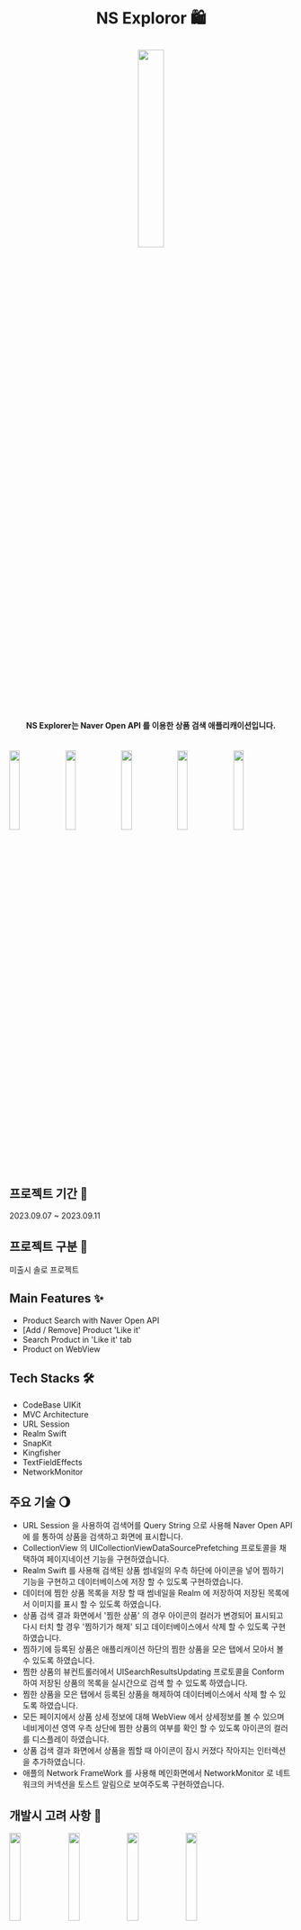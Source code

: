 # <p align="center">NS Exploror 🛍</p>
<p align="center">

<img width="30%" src="https://github.com/UNICUS-FORTIS/NaverShoppingExplorer/assets/110699030/8280d8b5-db00-4b62-aabf-b1ba553b0a0d"/>

#### <p align="center">NS Explorer는 Naver Open API 를 이용한 상품 검색 애플리캐이션입니다.<br></br></p>

<p>
<img width="19%" src="https://github.com/UNICUS-FORTIS/NaverShoppingExplorer/assets/110699030/75573c84-7e46-4df0-a1d4-a3425a87b8a0"/>

<img width="19%" src="https://github.com/UNICUS-FORTIS/NaverShoppingExplorer/assets/110699030/b14144a1-231b-42d9-9a77-fb1d4385e4fa"/>

<img width="19%" src="https://github.com/UNICUS-FORTIS/NaverShoppingExplorer/assets/110699030/b8db8a3e-9b81-4f04-8931-0608b29d8e43"/>

<img width="19%" src="https://github.com/UNICUS-FORTIS/NaverShoppingExplorer/assets/110699030/49d0001c-f880-4f28-9db7-243d4fc507ec"/>

<img width="19%" src="https://github.com/UNICUS-FORTIS/NaverShoppingExplorer/assets/110699030/083e49da-4fa1-46cb-a26e-acf4aee0847d"/>
</p>

## 프로젝트 기간 🎀 
2023.09.07 ~ 2023.09.11

## 프로젝트 구분 🎀
미출시 솔로 프로젝트
 
## Main Features ✨
- Product Search with Naver Open API
- [Add / Remove] Product 'Like it'
- Search Product in 'Like it' tab
- Product on WebView

## Tech Stacks 🛠
- CodeBase UIKit
- MVC Architecture
- URL Session
- Realm Swift
- SnapKit
- Kingfisher
- TextFieldEffects
- NetworkMonitor

## 주요 기술 🌖
- URL Session 을 사용하여 검색어를 Query String 으로 사용해 Naver Open API 에 를 통하여 상품을 검색하고 화면에 표시합니다.
- CollectionView 의 UICollectionViewDataSourcePrefetching 프로토콜을 채택하여 페이지네이션 기능을 구현하였습니다.
- Realm Swift 를 사용해 검색된 상품 썸네일의 우측 하단에 아이콘을 넣어 찜하기 기능을 구현하고 데이터베이스에 저장 할 수 있도록 구현하였습니다.
- 데이터에 찜한 상품 목록을 저장 할 때 썸네일을 Realm 에 저장하여 저장된 목록에서 이미지를 표시 할 수 있도록 하였습니다.
- 상품 검색 결과 화면에서 '찜한 상품' 의 경우 아이콘의 컬러가 변경되어 표시되고 다시 터치 할 경우 '찜하기가 해제' 되고 데이터베이스에서 삭제 할 수 있도록 구현하였습니다.
- 찜하기에 등록된 상품은 애플리캐이션 하단의 찜한 상품을 모은 탭에서 모아서 볼 수 있도록 하였습니다.
- 찜한 상품의 뷰컨트롤러에서 UISearchResultsUpdating 프로토콜을 Conform 하여 저장된 상품의 목록을 실시간으로 검색 할 수 있도록 하였습니다.
- 찜한 상품을 모은 탭에서 등록된 상품을 해제하여 데이터베이스에서 삭제 할 수 있도록 하였습니다.
- 모든 페이지에서 상품 상세 정보에 대해 WebView 에서 상세정보를 볼 수 있으며 네비게이션 영역 우측 상단에 찜한 상품의 여부를 확인 할 수 있도록 아이콘의 컬러를 디스플레이 하였습니다.
- 상품 검색 결과 화면에서 상품을 찜할 때 아이콘이 잠시 커졌다 작아지는 인터렉션을 추가하였습니다.
- 애플의 Network FrameWork 를 사용해 메인화면에서 NetworkMonitor 로 네트워크의 커넥션을 토스트 알림으로 보여주도록 구현하였습니다.

## 개발시 고려 사항 💎
<p>
<img width="20%" src="https://github.com/UNICUS-FORTIS/NaverShoppingExplorer/assets/110699030/0aac04a0-91aa-4648-b9af-bc2a30edf301"/>
<img width="20%" src="https://github.com/UNICUS-FORTIS/NaverShoppingExplorer/assets/110699030/0673c4d5-0b3b-4fea-846a-8529913bb925"/>
<img width="20%" src="https://github.com/UNICUS-FORTIS/NaverShoppingExplorer/assets/110699030/f63d28b6-d689-4cf2-b4f9-c6ef4b227522"/>
<img width="20%" src="https://github.com/UNICUS-FORTIS/NaverShoppingExplorer/assets/110699030/46cde816-3124-422e-92e6-818b67f30427"/>
</p>
<br>
1.검색된 상품을 '정확도순', '등록일자순', '가격높은순', '가격낮은순' 으로 정렬하는 기능과 선택된 버튼의 표시
<br>
<img width="70%" src="https://github.com/UNICUS-FORTIS/NaverShoppingExplorer/assets/110699030/e5c2630d-8782-4a2b-acb8-306fcfc40358">

- 필터링 할 버튼을 배열의 Index 로 sender.tag 를 설정하고 버튼의 컬러설정, 애니매이션 동작에 대한 액션을 target 으로 등록했습니다.
<br>

<img width="40%" src="https://github.com/UNICUS-FORTIS/NaverShoppingExplorer/assets/110699030/f7a1d287-8121-407a-aa9c-7580f4e2a87a">

- 버튼이 선택 되었을 때 버튼 배열의 모든 컬러를 기본컬러(backgroundColor = white, tintCololr = green) 로 설정하고 선택된 버튼만 다른색으로 변경합니다.
<br>

<img width="40%" src="https://github.com/UNICUS-FORTIS/NaverShoppingExplorer/assets/110699030/85cfb1e0-ae2d-4262-a087-ebb42fea913e">

- 버튼의 컬러가 변경됨과 동시에 선택된 버튼이 커졌다가 작아지는 애니매이션으로 인터렉션을 실행합니다.
<br>

2. 찜한 상품 아이콘 표시 관리
<br>
<p>
<img width="40%" src="https://github.com/UNICUS-FORTIS/NaverShoppingExplorer/assets/110699030/115a6b45-e10f-482a-8f03-2461d63ff77e">
<img width="30%" src="https://github.com/UNICUS-FORTIS/NaverShoppingExplorer/assets/110699030/bdb1eb28-091c-460f-b4c5-e11012b86498"/>
</p>

- 프로덕트의 Schema 를 설정하였습니다. 기능 구현 이후 나서 한가지 불필요하다고 느낀 부분으로 굳이 여기에서 isLiked 컬럼을 관리 할 필요가 있었는가 하는 부분입니다.
  저장된 프로덕트의 productID 로 식별하면 될 일을 isLiked 라는 컬럼에서 관리 할 필요가 없엇기 때문입니다. 이는 회고에서 다시한번 언급하겠습니다.
- 셀을 표시 할 때 Realm 에 저장된 productID 가 검색 결과 응답값의 productID 와 같을 경우 찜 아이콘의 컬러가 Red 로 변경되도록 하였습니다.
<br>

3. 찜한 상품의 썸네일 저장과 삭제
<br>
<p>
<img width="40%" src="https://github.com/UNICUS-FORTIS/NaverShoppingExplorer/assets/110699030/c2e0b967-de33-45be-89fd-da1fc90a5f28">
<img width="40%" src="https://github.com/UNICUS-FORTIS/NaverShoppingExplorer/assets/110699030/9d0e8a79-1aef-4729-af44-3518f6222f44">
</p>
- Open API 에서 ProductID 로 상품을 검색하는 기능이 없기때문에 상품을 찜했을 때 목록에서 상품을 썸네일을 표시하기 위하여 썸네일을 Realm 에 저장하였습니다.
- Cell 내의 버튼에 대한 Sender.tag 는 고유해야 하므로 productID 를 할당하고 해당 tag 를 가진 버튼이 touch up inside 되었을 때 저장/제거 기능이 동작하도록 하였습니다.
<br>
<br>
4. 찜한 상품 내 검색 기능

<br>
<br>
<p>
<img width="30%" src="https://github.com/UNICUS-FORTIS/NaverShoppingExplorer/assets/110699030/992e341e-47aa-4d6e-a31a-4027941f15fc"/>
<img width="30%" src="https://github.com/UNICUS-FORTIS/NaverShoppingExplorer/assets/110699030/da56005e-9a2d-4b90-8e93-1eb9961fa021"/>
</p>

- NS Explorer 의 찜한 상품 내 검색 기능은 API 에 엑세스 하지 않고 Local 에서만 동작하므로 뷰컨트롤러에서 UISearchResultsUpdating 프로토콜을 채택하여 UISearchController 에서 실시간 검색 기능을 지원하도록 하였습니다.
<br>
<br>

## 회고
- NS Explorer 는 코딩을 시작하고 얼마 안되어 제작한 매우 심플한 애플리캐이션으로 Naver Open API 를 사용함으로서 Open API 에 대한 심리적 부담감이 사라지고 개발자 문서를 보고 적용하는 태도를 경험할 수 있었습니다.
- CollectionView 의 레이아웃을 선언 할 때 Extension 에 메서드화 하였는데 MVC 아키텍처를 적용했음에도 뷰컨트롤러를 최대한 가볍게 만들기 위한 고민을 할 수 있었습니다.
- Realm Database 를 사용하여 처음으로 Like It 기능을 구현하는데 있어서 isLiked 같은 불필요한 속성을 선언하였습니다. 돌이켜 생각했을 때 불필요한 속성이라는것을 깨닿고 스스로의 행동에서 잘못된점을 찾아 한걸음 앞으로 나아 갈 수 있었습니다.
- API 에서 검색된 상품을 Sort 하는 기능이 제공하기에 상품 정렬 기능을 구현하면서 버튼의 외관, 컬러와 같은 인터렉션 처리를 반복문을 통해 처리하는 방법을 알게되었고 이 외에도 또 다른 방법들이 존재하겠지만 이러한 프로그래밍 로직에 대해 고민 할 수 있는 기회가 되었습니다.
- 약 7개월전에 진행한 프로젝트를 보면서 아직도 많이 미숙하지만 스스로 작성한 코드를 보면서 이때는 왜 이렇게 했을까 라는 포인트들이 보였고 이 코드가 제 코드가 아니라는 가정을 했을 때 개발자의 의도를 다시 한번 파악하려는 열려있는 태도를 가질 수 있었습니다.


